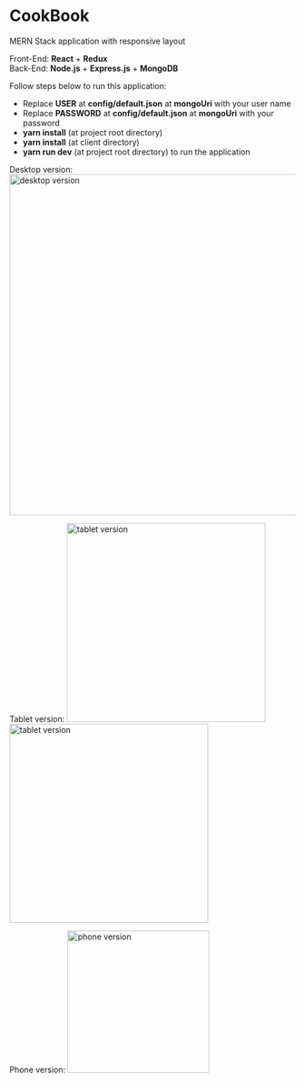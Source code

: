 <h1>CookBook</h1>
MERN Stack application with responsive layout

Front-End: <b>React</b> + <b>Redux</b> </br>
Back-End: <b>Node.js</b> + <b>Express.js</b> + <b>MongoDB</b></br>

Follow steps below to run this application:
<ul>
  <li>Replace <b>USER</b> at <b>config/default.json</b> at <b>mongoUri</b> with your user name</li>
  <li>Replace <b>PASSWORD</b> at <b>config/default.json</b> at <b>mongoUri</b> with your password</li>
  <li><b>yarn install</b> (at project root directory)</li>
  <li><b>yarn install</b> (at client directory)</li>
  <li><b>yarn run dev</b> (at project root directory) to run the application</li>
</ul>

Desktop version:
<img src="https://github.com/SerhiiKundys/images/blob/master/cookbook1.png" width="600" alt="desktop version" />

Tablet version:
 <img src="https://github.com/SerhiiKundys/images/blob/master/tablet1.png" width="350" alt="tablet version" />
 <img src="https://github.com/SerhiiKundys/images/blob/master/tablet2.png" width="350" alt="tablet version" />


Phone version:
<img src="https://github.com/SerhiiKundys/images/blob/master/phone.png" width="250" alt="phone version" />
